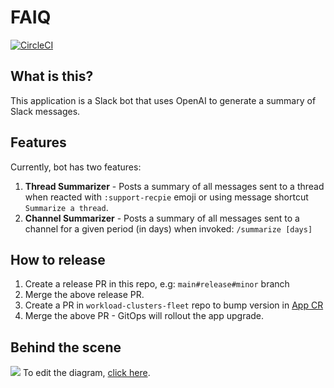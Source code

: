 # FAIQ

[![CircleCI](https://dl.circleci.com/status-badge/img/gh/giantswarm/faiq/tree/main.svg?style=svg)](https://dl.circleci.com/status-badge/redirect/gh/giantswarm/faiq/tree/main)

## What is this?

This application is a Slack bot that uses OpenAI to generate a summary of Slack messages.

## Features
Currently, bot has two features:
1. **Thread Summarizer** - Posts a summary of all messages sent to a thread when reacted with `:support-recpie` emoji or using message shortcut `Summarize a thread`.
2. **Channel Summarizer** - Posts a summary of all messages sent to a channel for a given period (in days) when invoked: `/summarize [days]`

## How to release

1. Create a release PR in this repo, e.g: `main#release#minor` branch
2. Merge the above release PR.
3. Create a PR in `workload-clusters-fleet` repo to bump version in [App CR](https://github.com/giantswarm/workload-clusters-fleet/blob/main/management-clusters/gazelle/organizations/giantswarm-production/workload-clusters/operations/apps/faiq/appcr.yaml)
4. Merge the above PR - GitOps will rollout the app upgrade.

## Behind the scene

![](assets/diagram.jpg)
To edit the diagram, [click here](https://drive.google.com/file/d/1hNzmpAs0RbU0XnL4TOra5QbiX7QMyrtU/view?usp=sharing).

